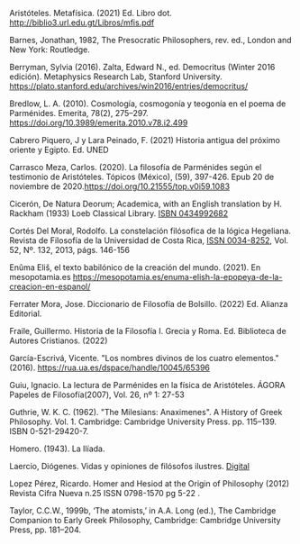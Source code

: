 Aristóteles. Metafísica. (2021) Ed. Libro dot. http://biblio3.url.edu.gt/Libros/mfis.pdf 

Barnes, Jonathan, 1982, The Presocratic Philosophers, rev. ed., London and New York: Routledge.

Berryman, Sylvia (2016). Zalta, Edward N., ed. Democritus (Winter 2016 edición). Metaphysics Research Lab, Stanford University. https://plato.stanford.edu/archives/win2016/entries/democritus/ 

Bredlow, L. A. (2010). Cosmología, cosmogonía y teogonía en el poema de Parménides. Emerita, 78(2), 275–297. https://doi.org/10.3989/emerita.2010.v78.i2.499 

Cabrero Piquero, J y Lara Peinado, F. (2021) Historia antigua del próximo oriente y Egipto. Ed. UNED

Carrasco Meza, Carlos. (2020). La filosofía de Parménides según el testimonio de Aristóteles. Tópicos (México), (59), 397-426. Epub 20 de noviembre de 2020.https://doi.org/10.21555/top.v0i59.1083

Cicerón, De Natura Deorum; Academica, with an English translation by H. Rackham (1933) Loeb Classical Library. [ISBN 0434992682](https://archive.org/details/denaturadeorumac00ciceuoft/page/n13/mode/2up)

Cortés Del Moral, Rodolfo. La constelación filósofica de la lógica Hegeliana. Revista de Filosofía de la Universidad de Costa Rica, [ISSN 0034-8252](https://revistas.ucr.ac.cr/index.php/filosofia/article/view/13905), Vol. 52, Nº. 132, 2013, págs. 146-156

Enûma Eliš, el texto babilónico de la creación del mundo. (2021). En mesopotamia.es https://mesopotamia.es/enuma-elish-la-epopeya-de-la-creacion-en-espanol/ 

Ferrater Mora, Jose. Diccionario de Filosofía de Bolsillo. (2022) Ed. Alianza Editorial.

Fraile, Guillermo. Historia de la Filosofía I. Grecia y Roma. Ed. Biblioteca de Autores Cristianos. (2022)

García-Escrivá, Vicente. "Los nombres divinos de los cuatro elementos." (2016). https://rua.ua.es/dspace/handle/10045/65396 

Guiu, Ignacio. La lectura de Parménides en la física de Aristóteles. ÁGORA Papeles de Filosofía(2007), Vol. 26, nº 1: 27-53

Guthrie, W. K. C. (1962). "The Milesians: Anaximenes". A History of Greek Philosophy. Vol. 1. Cambridge: Cambridge University Press. pp. 115–139. ISBN 0-521-29420-7.

Homero. (1943). La Ilíada. 

Laercio, Diógenes. Vidas y opiniones de filósofos ilustres. [Digital](http://www.ataun.eus/bibliotecagratuita/Cl%C3%A1sicos%20en%20Espa%C3%B1ol/Di%C3%B3genes%20Laercio/Vida%20de%20los%20fil%C3%B3sofos%20m%C3%A1s%20ilustres.pdf )

Lopez Pérez, Ricardo. Homer and Hesiod at the Origin of Philosophy (2012) Revista Cifra Nueva n.25 ISSN 0798-1570 pg 5-22 . 

Taylor, C.C.W., 1999b, ‘The atomists,’ in A.A. Long (ed.), The Cambridge Companion to Early Greek Philosophy, Cambridge: Cambridge University Press, pp. 181–204.




